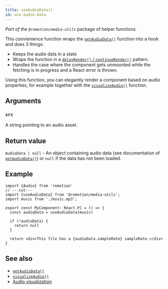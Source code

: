 ```yaml
---
title: useAudioData()
id: use-audio-data
---
```


_Part of the `@remotion/media-utils`_ package of helper functions.

This convienience function wraps the [`getAudioData()`](/docs/get-audio-data) function into a hook and does 3 things:

- Keeps the audio data in a state
- Wraps the function in a [`delayRender()` / `continueRender()`](/docs/data-fetching) pattern.
- Handles the case where the component gets unmounted while the fetching is in progress and a React error is thrown.

Using this function, you can elegantly render a component based on audio properties, for example together with the [`visualizeAudio()`](/docs/visualize-audio) function.

## Arguments

### `src`

A string pointing to an audio asset.

## Return value

`AudioData | null` - An object containing audio data (see documentation of [`getAudioData()`](/docs/get-audio-data)) or `null` if the data has not been loaded.

## Example

```tsx twoslash
import {Audio} from 'remotion'
// ---cut---
import {useAudioData} from '@remotion/media-utils';
import music from './music.mp3';

export const MyComponent: React.FC = () => {
  const audioData = useAudioData(music)

  if (!audioData) {
    return null
  }

  return <div>This file has a {audioData.sampleRate} sampleRate.</div>
}
```

## See also

- [`getAudioData()`](/docs/get-audio-data)
- [`visualizeAudio()`](/docs/visualize-audio)
- [Audio visualization](/docs/audio-visualization)

